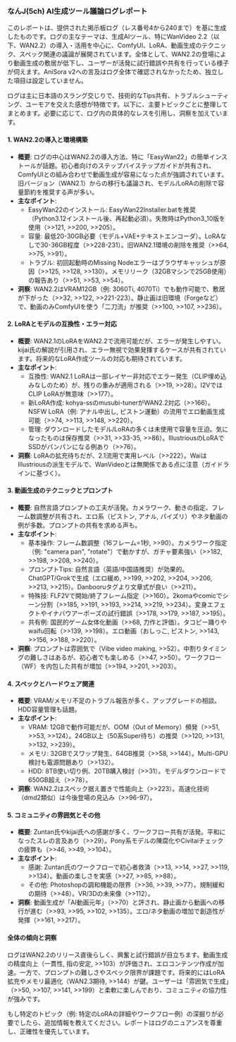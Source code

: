 ### なんJ(5ch) AI生成ツール議論ログレポート

このレポートは、提供された掲示板ログ（レス番号4から240まで）を基に生成したものです。ログの主なテーマは、生成AIツール、特にWanVideo 2.2（以下、WAN2.2）の導入・活用を中心に、ComfyUI、LoRA、動画生成のテクニック、スペック関連の議論が展開されています。全体として、WAN2.2の登場により動画生成の敷居が低下し、ユーザーが活発に試行錯誤や共有を行っている様子が伺えます。AniSora v2への言及はログ全体で確認されなかったため、独立した項目は設定していません。

ログは主に日本語のスラング交じりで、技術的なTips共有、トラブルシューティング、ユーモアを交えた感想が特徴です。以下に、主要トピックごとに整理してまとめます。必要に応じて、ログ内の具体的なレスを引用し、洞察を加えています。

#### 1. WAN2.2の導入と環境構築
- **概要**: ログの中心はWAN2.2の導入方法、特に「EasyWan22」の簡単インストールが話題。初心者向けのステップバイステップガイドが共有され、ComfyUIとの組み合わせで動画生成が容易になった点が強調されています。旧バージョン（WAN2.1）からの移行も議論され、モデル/LoRAの削除で容量節約を推奨する声が多い。
- **主なポイント**:
  - EasyWan22のインストール: EasyWan22Installer.batを推奨（Python3.12インストール後、再起動必須）。失敗時はPython3_10版を使用（>>121, >>200, >>205）。
  - 容量: 最低20-30GB必要（モデル+VAE+テキストエンコーダ）。LoRAなしで30-36GB程度（>>228-231）。旧WAN2.1環境の削除を推奨（>>64, >>75, >>91）。
  - トラブル: 初回起動時のMissing Nodeエラーはブラウザキャッシュが原因（>>125, >>128, >>130）。メモリリーク（32GBマシンで25GB使用）の報告あり（>>51, >>53, >>54）。
- **洞察**: WAN2.2はVRAM12GB（例: 3060Ti, 4070Ti）でも動作可能で、敷居が下がった（>>32, >>122, >>221-223）。静止画は旧環境（Forgeなど）で、動画のみComfyUIを使う「二刀流」が推奨（>>100, >>107, >>236）。

#### 2. LoRAとモデルの互換性・エラー対応
- **概要**: WAN2.1のLoRAをWAN2.2で流用可能だが、エラーが発生しやすい。kijai氏の解説が引用され、エラー無視で効果発揮するケースが共有されています。将来的なLoRA作成ツールの対応も期待されています。
- **主なポイント**:
  - 互換性: WAN2.1 LoRAは一部レイヤー非対応でエラー発生（CLIP埋め込みなしのため）が、残りの重みが適用される（>>19, >>28）。I2VではCLIP LoRAが無意味（>>177）。
  - 新LoRA作成: kohya-ssのmusubi-tunerがWAN2.2対応（>>166）。NSFW LoRA（例: アナル中出し, ピストン運動）の流用でエロ動画生成可能（>>74, >>113, >>148, >>220）。
  - 管理: ダウンロードしたモデル/LoRAの多くは未使用で容量を圧迫。気になったものは保存推奨（>>31, >>33-35, >>86）。IllustriousのLoRAでSSDがパンパンになる例あり（>>76）。
- **洞察**: LoRAの拡充待ちだが、2.1流用で実用レベル（>>222）。WaiはIllustriousの派生モデルで、WanVideoとは無関係である点に注意（ガイドラインに基づく）。

#### 3. 動画生成のテクニックとプロンプト
- **概要**: 自然言語プロンプトの工夫が活発。カメラワーク、動きの指定、フレーム数調整が共有され、エロ系（ピストン, アナル, パイズリ）やネタ動画の例が多数。プロンプトの共有を求める声も。
- **主なポイント**:
  - 基本操作: フレーム数調整（16フレーム=1秒, >>90）。カメラワーク指定（例: "camera pan", "rotate"）で動かすが、ガチャ要素強い（>>182, >>198, >>208, >>240）。
  - プロンプトTips: 自然言語（英語/中国語推奨）が効果的。ChatGPT/Grokで生成（エロ緩め, >>199, >>202, >>204, >>206, >>213, >>215）。Danbooruタグより文章式が良い（>>211）。
  - 特殊技: FLF2Vで開始/終了フレーム指定（>>160）。2komaやcomicでシーン分割（>>185, >>191, >>193, >>214, >>219, >>234）。変身エフェクトやイナバウアーポーズの試行錯誤（>>178, >>179, >>187, >>195）。
  - 共有例: 国民的ゲーム女体化動画（>>68, 力作と評価）。タコピー踊りやwaifu回転（>>139, >>198）。エロ動画（おしっこ, ピストン, >>143, >>156, >>188, >>220）。
- **洞察**: プロンプトは雰囲気で（Vibe video making, >>52）。中割りタイミングの難しさはあるが、初心者でも楽しめる（>>47, >>50）。ワークフロー（WF）を内包した共有が増加（>>194, >>201, >>203）。

#### 4. スペックとハードウェア関連
- **概要**: VRAM/メモリ不足のトラブル報告が多く、アップグレードの相談。HDD容量管理も話題。
- **主なポイント**:
  - VRAM: 12GBで動作可能だが、OOM（Out of Memory）頻発（>>51, >>53, >>124）。24GB以上（50系Super待ち）の推奨（>>120, >>131, >>132, >>239）。
  - メモリ: 32GBでスワップ発生、64GB推奨（>>58, >>144）。Multi-GPU検討も電源問題あり（>>132）。
  - HDD: 8TB使い切り例、20TB購入検討（>>31）。モデルダウンロードで650GB超え（>>78）。
- **洞察**: WAN2.2はスペック据え置きで性能向上（>>223）。高速化技術（dmd2類似）は今後登場の見込み（>>96-97）。

#### 5. コミュニティの雰囲気とその他
- **概要**: Zuntan氏やkijai氏への感謝が多く、ワークフロー共有が活発。平和になったスレの言及あり（>>29）。Pony系モデルの陳腐化やCivitaiチェックの疲弊も（>>46, >>49, >>104）。
- **主なポイント**:
  - 感謝: Zuntan氏のワークフローで初心者救済（>>13, >>14, >>27, >>119, >>134）。動画の楽しさを実感（>>27, >>85, >>88）。
  - その他: Photoshopの調和機能の限界（>>36, >>39, >>77）。規制緩和の期待（>>48）。VR/3Dの未来像（>>112）。
- **洞察**: 動画生成が「AI動画元年」（>>70）と評され、静止画から動画への移行が進む（>>93, >>95, >>102, >>135）。エロ/ネタ動画の増加で創造性が発揮（>>161, >>217）。

#### 全体の傾向と洞察
ログはWAN2.2のリリース直後らしく、興奮と試行錯誤が目立ちます。動画生成の精度向上（一貫性, 指の安定, >>103）が評価され、エロコンテンツ作成が加速。一方で、プロンプトの難しさやスペック限界が課題です。将来的にはLoRA拡充やメモリ最適化（WAN2.3期待, >>144）が鍵。ユーザーは「雰囲気で生成」（>>50, >>107, >>141, >>199）と柔軟に楽しんでおり、コミュニティの協力性が強みです。

もし特定のトピック（例: 特定のLoRAの詳細やワークフロー例）の深掘りが必要でしたら、追加情報を教えてください。レポートはログのニュアンスを尊重し、正確性を優先しています。
